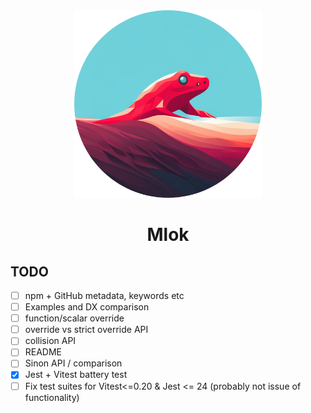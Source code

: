 <div align="center">
<img src="https://raw.githubusercontent.com/smolijar/mlok/master/assets/logo.png" width="300" />

# Mlok

</div>

## TODO

- [ ] npm + GitHub metadata, keywords etc
- [ ] Examples and DX comparison
- [ ] function/scalar override
- [ ] override vs strict override API
- [ ] collision API
- [ ] README
- [ ] Sinon API / comparison
- [x] Jest + Vitest battery test
- [ ] Fix test suites for Vitest<=0.20 & Jest <= 24 (probably not issue of functionality)
